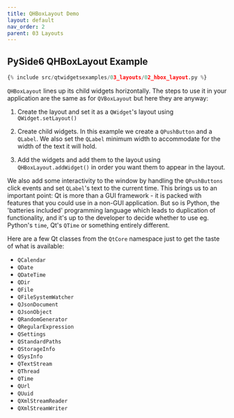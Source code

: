 ```yaml
---
title: QHBoxLayout Demo
layout: default
nav_order: 2
parent: 03 Layouts
---
```


## PySide6 QHBoxLayout Example

```python
{% include src/qtwidgetsexamples/03_layouts/02_hbox_layout.py %}
```

`QHBoxLayout` lines up its child widgets horizontally. The steps to use it in your application are the same as for `QVBoxLayout` but here they are anyway:

1. Create the layout and set it as a `QWidget`'s layout using `QWidget.setLayout()`

2. Create child widgets. In this example we create a `QPushButton` and a `QLabel`. We also set the `QLabel` minimum width to accommodate for the width of the text it will hold.

3. Add the widgets and add them to the layout using `QHBoxLayout.addWidget()` in order you want them to appear in the layout.

We also add some interactivity to the window by handling the `QPushButtons` click events and set `QLabel`'s text to the current time. This brings us to an important point: Qt is more than a GUI framework - it is packed with features that you could use in a non-GUI application. But so is Python, the 'batteries included' programming language which leads to duplication of functionality, and it's up to the developer to decide whether to use eg. Python's `time`, Qt's `QTime` or something entirely different.

Here are a few Qt classes from the `QtCore` namespace just to get the taste of what is available:

- `QCalendar`
- `QDate`
- `QDateTime`
- `QDir`
- `QFile`
- `QFileSystemWatcher`
- `QJsonDocument`
- `QJsonObject`
- `QRandomGenerator`
- `QRegularExpression`
- `QSettings`
- `QStandardPaths`
- `QStorageInfo`
- `QSysInfo`
- `QTextStream`
- `QThread`
- `QTime`
- `QUrl`
- `QUuid`
- `QXmlStreamReader`
- `QXmlStreamWriter`
